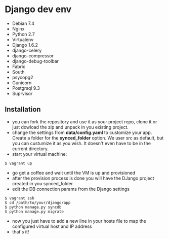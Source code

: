 Django dev env
==============

* Debian 7.4
* Nginx
* Python 2.7
* Virtualenv
 * Django 1.6.2
 * django-celery
 * django-compressor
 * django-debug-toolbar
 * Fabric
 * South
 * psycopg2
 * Gunicorn
* Postgrsql 9.3
* Suprvisor

Installation
------------

* you can fork the repository and use it as your project repo, clone it or just dowload the zip and unpack in you existing project.
* change the settings from **data/config.yaml** to customize your app. Create a folder for the **synced_folder** option. We user *src* as default, but you can custumize it as you wish. It doesn't even have to be in the current directory.
* start your virtual machine:
```
$ vagrant up
```
* go get a coffee and wait until the VM is up and provisioned
* after the provision process is done you will have the DJango project created in you synced_folder
* edit the DB connection params from the Django settings
```
$ vagrant ssh
$ cd /path/to/your/django/app
$ python manage.py syncdb
$ python manage.py migrate
```
* now you just have to add a new line in your hosts file to map the configured virtual host and IP address
* that's it!
